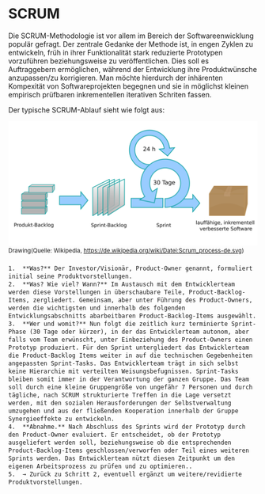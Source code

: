# SCRUM

Die SCRUM-Methodologie ist vor allem im Bereich der Softwareenwicklung populär gefragt. Der zentrale Gedanke der Methode ist, in engen Zyklen zu entwickeln, früh in ihrer Funktionalität stark reduzierte Prototypen vorzuführen beziehungsweise zu veröffentlichen. Dies soll es Auftraggebern ermöglichen, während der Entwicklung ihre Produktwünsche anzupassen/zu korrigieren. Man möchte hierdurch der inhärenten Kompexität von Softwareprojekten begegnen und sie in möglichst kleinen empirisch prüfbaren inkrementellen iterativen Schriten fassen.

Der typische SCRUM-Ablauf sieht wie folgt aus:

![Der SCRUM Prozess veranschaulicht.](illustration.svg)\
<sup>Drawing(Quelle: Wikipedia, https://de.wikipedia.org/wiki/Datei:Scrum_process-de.svg)</sup>


	1.	**Was?** Der Investor/Visionär, Product-Owner genannt, formuliert initial seine Produktvorstellungen.
	2.	**Was? Wie viel? Wann?** Im Austausch mit dem Entwicklerteam werden diese Vorstellungen in überschaubare Teile, Product-Backlog-Items, zergliedert. Gemeinsam, aber unter Führung des Product-Owners, werden die wichtigsten und innerhalb des folgenden Entwicklungsabschnitts abarbeitbaren Product-Backlog-Items ausgewählt.
	3.	**Wer und womit?** Nun folgt die zeitlich kurz terminierte Sprint-Phase (30 Tage oder kürzer), in der das Entwicklerteam autonom, aber falls vom Team erwünscht, unter Einbeziehung des Product-Owners einen Prototyp produziert. Für den Sprint untergliedert das Entwicklerteam die Product-Backlog Items weiter in auf die technischen Gegebenheiten angepassten Sprint-Tasks. Das Entwicklerteam trägt in sich selbst keine Hierarchie mit verteilten Weisungsbefugnissen. Sprint-Tasks bleiben somit immer in der Verantwortung der ganzen Gruppe. Das Team soll durch eine kleine Gruppengröße von ungefähr 7 Personen und durch tägliche, nach SCRUM strukturierte Treffen in die Lage versetzt werden, mit den sozialen Herausforderungen der Selbstverwaltung umzugehen und aus der fließenden Kooperation innerhalb der Gruppe Synergieeffekte zu entwickeln.
	4.	**Abnahme.** Nach Abschluss des Sprints wird der Prototyp durch den Product-Owner evaluiert. Er entscheidet, ob der Prototyp ausgeliefert werden soll, beziehungsweise ob die entsprechenden Product-Backlog-Items geschlossen/verworfen oder Teil eines weiteren Sprints werden. Das Entwicklerteam nützt diesen Zeitpunkt um den eigenen Arbeitsprozess zu prüfen und zu optimieren..
	5.	→ Zurück zu Schritt 2, eventuell ergänzt um weitere/revidierte Produktvorstellungen.

